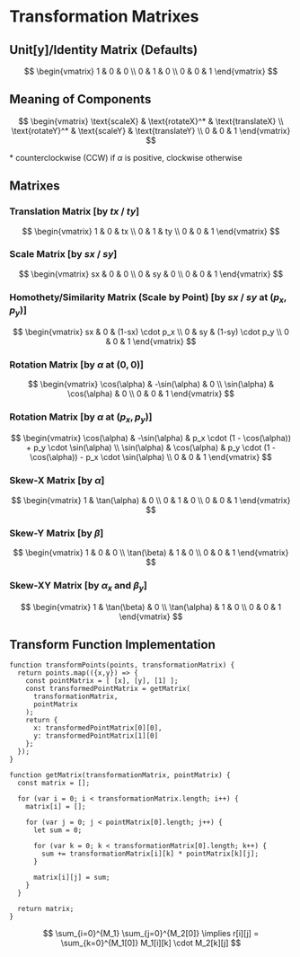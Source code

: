 # Transformation Matrixes


## Unit[y]/Identity Matrix (Defaults)

$$
\begin{vmatrix}
1 & 0 & 0
\\
0 & 1 & 0
\\
0 & 0 & 1
\end{vmatrix}
$$

## Meaning of Components

$$
\begin{vmatrix}
\text{scaleX} & \text{rotateX}^* & \text{translateX}
\\
\text{rotateY}^* & \text{scaleY} & \text{translateY}
\\
0 & 0 & 1
\end{vmatrix}
$$

\* counterclockwise (CCW) if $\alpha$ is positive, clockwise otherwise

## Matrixes

### Translation Matrix [by $tx$ / $ty$]

$$
\begin{vmatrix}
1 & 0 & tx
\\
0 & 1 & ty
\\
0 & 0 & 1
\end{vmatrix}
$$

### Scale Matrix [by $sx$ / $sy$]

$$
\begin{vmatrix}
sx & 0 & 0
\\
0 & sy & 0
\\
0 & 0 & 1
\end{vmatrix}
$$

### Homothety/Similarity Matrix (Scale by Point) [by $sx$ / $sy$ at $(p_x,p_y)$]

$$
\begin{vmatrix}
sx & 0 & (1-sx) \cdot p_x
\\
0 & sy & (1-sy) \cdot p_y
\\
0 & 0 & 1
\end{vmatrix}
$$

### Rotation Matrix [by $\alpha$ at $(0,0)$]

$$
\begin{vmatrix}
\cos(\alpha) & -\sin(\alpha) & 0
\\
\sin(\alpha) & \cos(\alpha) & 0
\\
0 & 0 & 1
\end{vmatrix}
$$

### Rotation Matrix [by $\alpha$ at $(p_x,p_y)$]

$$
\begin{vmatrix}
\cos(\alpha) & -\sin(\alpha) & p_x \cdot (1 - \cos(\alpha)) + p_y \cdot \sin(\alpha)
\\
\sin(\alpha) & \cos(\alpha) & p_y \cdot (1 - \cos(\alpha)) - p_x \cdot \sin(\alpha)
\\
0 & 0 & 1
\end{vmatrix}
$$

### Skew-X Matrix [by $\alpha$]

$$
\begin{vmatrix}
1 & \tan(\alpha) & 0
\\
0 & 1 & 0
\\
0 & 0 & 1
\end{vmatrix}
$$

### Skew-Y Matrix [by $\beta$]

$$
\begin{vmatrix}
1 & 0 & 0
\\
\tan(\beta) & 1 & 0
\\
0 & 0 & 1
\end{vmatrix}
$$

### Skew-XY Matrix [by $\alpha_x$ and $\beta_y$]

$$
\begin{vmatrix}
1 & \tan(\beta) & 0
\\
\tan(\alpha) & 1 & 0
\\
0 & 0 & 1
\end{vmatrix}
$$

## Transform Function Implementation

```
function transformPoints(points, transformationMatrix) {
  return points.map(({x,y}) => {
    const pointMatrix = [ [x], [y], [1] ];
    const transformedPointMatrix = getMatrix(
      transformationMatrix,
      pointMatrix
    );
    return {
      x: transformedPointMatrix[0][0],
      y: transformedPointMatrix[1][0]
    };
  });
}

function getMatrix(transformationMatrix, pointMatrix) {
  const matrix = [];
  
  for (var i = 0; i < transformationMatrix.length; i++) {
    matrix[i] = [];
    
    for (var j = 0; j < pointMatrix[0].length; j++) {
      let sum = 0;
      
      for (var k = 0; k < transformationMatrix[0].length; k++) {
        sum += transformationMatrix[i][k] * pointMatrix[k][j];
      }
      
      matrix[i][j] = sum;
    }
  }
  
  return matrix;
}
```

$$
\sum_{i=0}^{M_1} \sum_{j=0}^{M_2[0]}
\implies
r[i][j] =
\sum_{k=0}^{M_1[0]} M_1[i][k] \cdot M_2[k][j]
$$